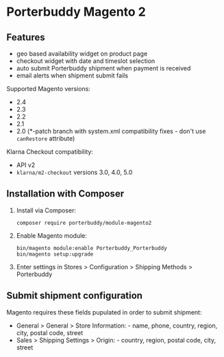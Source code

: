 Porterbuddy Magento 2
=====================

## Features

- geo based availability widget on product page
- checkout widget with date and timeslot selection
- auto submit Porterbuddy shipment when payment is received
- email alerts when shipment submit fails

Supported Magento versions:
- 2.4
- 2.3
- 2.2
- 2.1
- 2.0 (*-patch branch with system.xml compatibility fixes - don't use `canRestore` attribute)

Klarna Checkout compatibility:
- API v2
- `klarna/m2-checkout` versions 3.0, 4.0, 5.0


## Installation with Composer

1. Install via Composer:

    `composer require porterbuddy/module-magento2`

1. Enable Magento module:

    ```
    bin/magento module:enable Porterbuddy_Porterbuddy
    bin/magento setup:upgrade
    ```

1. Enter settings in Stores > Configuration > Shipping Methods > Porterbuddy


## Submit shipment configuration

Magento requires these fields pupulated in order to submit shipment:

- General > General > Store Information: - name, phone, country, region, city, postal code, street
- Sales > Shipping Settings > Origin: - country, region, postal code, city, street


